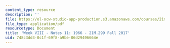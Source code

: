 ```yaml
---
content_type: resource
description: ''
file: https://ol-ocw-studio-app-production.s3.amazonaws.com/courses/21m-299-the-beatles-fall-2017/748c3dd30c1f69f8a9be06d29496664e_MIT21M_299F17_Notes11.pdf
file_type: application/pdf
resourcetype: Document
title: 'Week VIII - Notes 11: 1966 - 21M.299 Fall 2017'
uid: 748c3dd3-0c1f-69f8-a9be-06d29496664e
---
```

